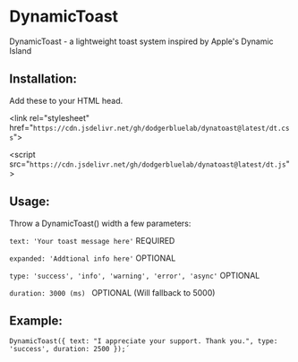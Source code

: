 # DynamicToast
 DynamicToast - a lightweight toast system inspired by Apple's Dynamic Island

## Installation:
Add these to your HTML head.

\<link rel="stylesheet" href="`https://cdn.jsdelivr.net/gh/dodgerbluelab/dynatoast@latest/dt.css`">

\<script src="`https://cdn.jsdelivr.net/gh/dodgerbluelab/dynatoast@latest/dt.js`"></script>

## Usage: 

Throw a DynamicToast() width a few parameters:

`text: 'Your toast message here'` REQUIRED

`expanded: 'Addtional info here'` OPTIONAL

`type: 'success', 'info', 'warning', 'error', 'async'` OPTIONAL

`duration: 3000 (ms) ` OPTIONAL (Will fallback to 5000)

## Example: 
`DynamicToast({
   text: "I appreciate your support. Thank you.",
   type: 'success',
   duration: 2500
});´`

